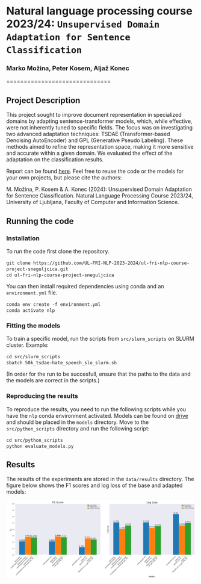 # Natural language processing course 2023/24: `Unsupervised Domain Adaptation for Sentence Classification`

### Marko Možina, Peter Kosem, Aljaž Konec
==============================

## Project Description
This project sought to improve document representation in specialized domains by adapting sentence-transformer models, which, while effective, were not inherently tuned to specific fields. The focus was on investigating two advanced adaptation techniques: TSDAE (Transformer-based Denoising AutoEncoder) and GPL (Generative Pseudo Labeling). These methods aimed to refine the representation space, making it more sensitive and accurate within a given domain. We evaluated the effect of the adaptation on the classification results.

Report can be found [here](./reports/report.pdf). Feel free to reuse the code or the models for your own projects, but please cite the authors:

M. Možina, P. Kosem & A. Konec (2024): Unsupervised Domain Adaptation for Sentence Classification. Natural Language Processing Course 2023/24, University of Ljubljana, Faculty of Computer and Information Science.

## Running the code

### Installation

To run the code first clone the repository.

```
git clone https://github.com/UL-FRI-NLP-2023-2024/ul-fri-nlp-course-project-sneguljcica.git
cd ul-fri-nlp-course-project-sneguljcica
```

You can then install required dependencies using conda and an `environment.yml` file.

```
conda env create -f environment.yml
conda activate nlp
```

### Fitting the models

To train a specific model, run the scripts from `src/slurm_scripts` on SLURM cluster. Example:

```
cd src/slurm_scripts
sbatch 50k_tsdae-hate_speech_slo_slurm.sh
```

(In order for the run to be succesfull, ensure that the paths to the data and the models are correct in the scripts.)

### Reproducing the results

To reproduce the results, you need to run the following scripts while you have the `nlp` conda environment activated. Models can be found on [drive](https://unilj-my.sharepoint.com/personal/mm4195_student_uni-lj_si/_layouts/15/onedrive.aspx?id=%2Fpersonal%2Fmm4195%5Fstudent%5Funi%2Dlj%5Fsi%2FDocuments%2Fmodels&ga=1) and should be placed in the `models` directory. Move to the `src/python_scripts` directory and run the following script:

```
cd src/python_scripts
python evaluate_models.py
```

## Results

The results of the experiments are stored in the `data/results` directory. The figure below shows the F1 scores and log loss of the base and adapted models:

![Results](./reports/fig/tsdae_base_h.png)